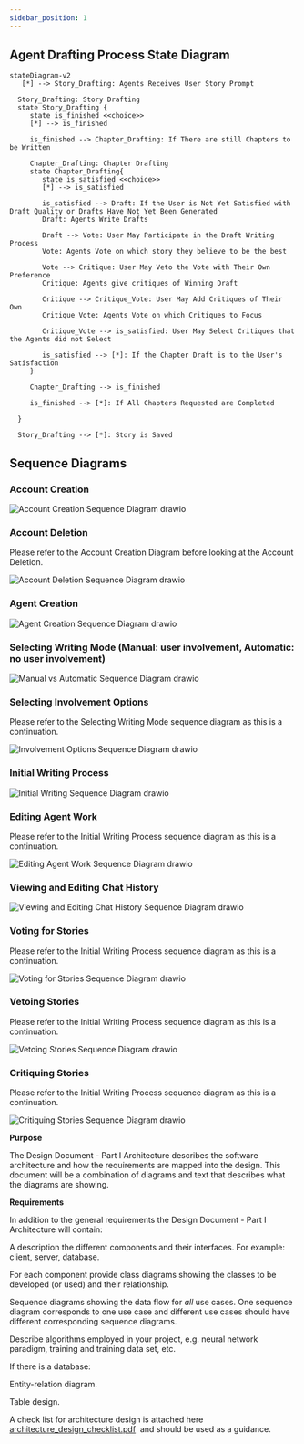 ```yaml
---
sidebar_position: 1
---
```

## Agent Drafting Process State Diagram
 ```mermaid
stateDiagram-v2
    [*] --> Story_Drafting: Agents Receives User Story Prompt

   Story_Drafting: Story Drafting
   state Story_Drafting {
      state is_finished <<choice>>
      [*] --> is_finished

      is_finished --> Chapter_Drafting: If There are still Chapters to be Written

      Chapter_Drafting: Chapter Drafting
      state Chapter_Drafting{
         state is_satisfied <<choice>>
         [*] --> is_satisfied
         
         is_satisfied --> Draft: If the User is Not Yet Satisfied with Draft Quality or Drafts Have Not Yet Been Generated
         Draft: Agents Write Drafts

         Draft --> Vote: User May Participate in the Draft Writing Process
         Vote: Agents Vote on which story they believe to be the best

         Vote --> Critique: User May Veto the Vote with Their Own Preference
         Critique: Agents give critiques of Winning Draft

         Critique --> Critique_Vote: User May Add Critiques of Their Own
         Critique_Vote: Agents Vote on which Critiques to Focus

         Critique_Vote --> is_satisfied: User May Select Critiques that the Agents did not Select

         is_satisfied --> [*]: If the Chapter Draft is to the User's Satisfaction
      }

      Chapter_Drafting --> is_finished

      is_finished --> [*]: If All Chapters Requested are Completed
         
   }

   Story_Drafting --> [*]: Story is Saved

```
## Sequence Diagrams

### Account Creation
![Account Creation Sequence Diagram drawio](https://github.com/user-attachments/assets/a3726231-ee86-45f3-a440-ff35f56d238e)

### Account Deletion
Please refer to the Account Creation Diagram before looking at the Account Deletion.

![Account Deletion Sequence Diagram drawio](https://github.com/user-attachments/assets/7baae06e-798d-4996-b338-453ffe22a7e1)

### Agent Creation
![Agent Creation Sequence Diagram drawio](https://github.com/user-attachments/assets/8089b7f3-8ea1-4931-b2a4-8f71baebd486)

### Selecting Writing Mode (Manual: user involvement, Automatic: no user involvement)
![Manual vs Automatic Sequence Diagram drawio](https://github.com/user-attachments/assets/43c4f354-2a91-4150-ba62-5b6dbf15bc64)

### Selecting Involvement Options
Please refer to the Selecting Writing Mode sequence diagram as this is a continuation.

![Involvement Options Sequence Diagram drawio](https://github.com/user-attachments/assets/bf2543e1-3738-4a96-b3f6-413b2aa71735)

### Initial Writing Process
![Initial Writing Sequence Diagram drawio](https://github.com/user-attachments/assets/cd6b3dad-c2c2-4e6b-b6ca-acf07bb46919)

### Editing Agent Work
Please refer to the Initial Writing Process sequence diagram as this is a continuation.

![Editing Agent Work Sequence Diagram drawio](https://github.com/user-attachments/assets/905326e6-947b-49ac-8291-d5352aa3f13b)

### Viewing and Editing Chat History
![Viewing and Editing Chat History Sequence Diagram drawio](https://github.com/user-attachments/assets/c527ef8e-dbd2-4897-8225-efc3a2095549)

### Voting for Stories
Please refer to the Initial Writing Process sequence diagram as this is a continuation.

![Voting for Stories Sequence Diagram drawio](https://github.com/user-attachments/assets/7c5665b3-85f3-4865-aeb7-3ccc3773c275)

### Vetoing Stories
Please refer to the Initial Writing Process sequence diagram as this is a continuation.

![Vetoing Stories Sequence Diagram drawio](https://github.com/user-attachments/assets/59c247df-944b-42f7-8c63-15e8cbeaf4e9)

### Critiquing Stories
Please refer to the Initial Writing Process sequence diagram as this is a continuation.

![Critiquing Stories Sequence Diagram drawio](https://github.com/user-attachments/assets/1ff25e8e-60a7-4f6e-8470-8c6ba5545ebc)

**Purpose**

The Design Document - Part I Architecture describes the software architecture and how the requirements are mapped into the design. This document will be a combination of diagrams and text that describes what the diagrams are showing.

**Requirements**

In addition to the general requirements the Design Document - Part I Architecture will contain:

A description the different components and their interfaces. For example: client, server, database.

For each component provide class diagrams showing the classes to be developed (or used) and their relationship.

Sequence diagrams showing the data flow for _all_ use cases. One sequence diagram corresponds to one use case and different use cases should have different corresponding sequence diagrams.

Describe algorithms employed in your project, e.g. neural network paradigm, training and training data set, etc.

If there is a database:

Entity-relation diagram.

Table design.

A check list for architecture design is attached here [architecture\_design\_checklist.pdf](https://templeu.instructure.com/courses/106563/files/16928870/download?wrap=1 "architecture_design_checklist.pdf")  and should be used as a guidance.
